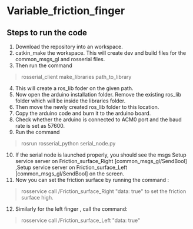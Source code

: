 # Variable_friction_finger
## Steps to run the code
1. Download the repository into an workspace.
2. catkin_make the workspace. This will create dev and build files for the common_msgs_gl and rosserial files.
3. Then run the command 
> rosserial_client make_libraries path_to_library 
4. This will create a ros_lib foder on the given path.
5. Now open the arduino installation folder. Remove the existing ros_lib folder which will be inside the libraries folder.
6. Then move the newly created ros_lib folder to this location.
7. Copy the arduino code and burn it to the arduino board.
8. Check whether the arduino is connected to ACM0 port and the baud rate is set as 57600.
9. Run the command 
> rosrun rosserial_python serial_node.py
10. If the serial node is launched properly, you should see the msgs Setup service server on Friction_surface_Right [common_msgs_gl/SendBool] ,Setup service server on Friction_surface_Left [common_msgs_gl/SendBool] on the screen.
11. Now you can set the friction surface by running the command :
> rosservice call /Friction_surface_Right "data: true"
to set the friction surface high.
12. Similarly for the left finger , call the command:
>rosservice call /Friction_surface_Left "data: true"



